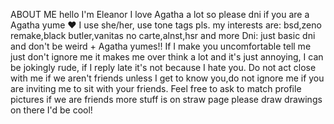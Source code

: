 ABOUT ME 
hello I'm Eleanor I love Agatha a lot so please dni if you are a Agatha yume ❤ I use she/her, use tone tags pls. 
my interests are: bsd,zeno remake,black butler,vanitas no carte,alnst,hsr and more
Dni: just basic dni and don't be weird + Agatha yumes!! 
If I make you uncomfortable tell me just don't ignore me it makes me over think a lot and it's just annoying, I can be jokingly rude, if I reply late it's not because I hate you. 
Do not act close with me if we aren't friends unless I get to know you,do not ignore me if you are inviting me to sit with your friends. 
Feel free to ask to match profile pictures if we are friends
more stuff is on straw page please draw drawings on there I'd be cool! 
